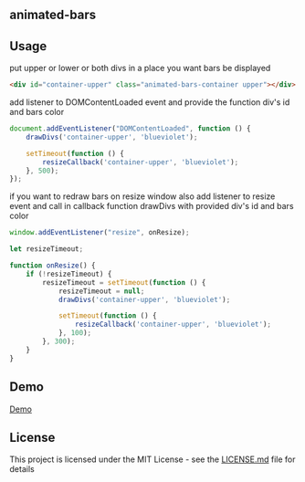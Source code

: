 ## animated-bars

## Usage

put upper or lower or both divs in a place you want bars be displayed

```html
<div id="container-upper" class="animated-bars-container upper"></div>
```

add listener to DOMContentLoaded event and provide the function div's id and bars color

```js
document.addEventListener("DOMContentLoaded", function () {
    drawDivs('container-upper', 'blueviolet');

    setTimeout(function () {
        resizeCallback('container-upper', 'blueviolet');
    }, 500);
});
```

if you want to redraw bars on resize window also add listener to resize event and call in callback
function drawDivs with provided div's id and bars color

```js
window.addEventListener("resize", onResize);

let resizeTimeout;

function onResize() {
    if (!resizeTimeout) {
        resizeTimeout = setTimeout(function () {
            resizeTimeout = null;
            drawDivs('container-upper', 'blueviolet');

            setTimeout(function () {
                resizeCallback('container-upper', 'blueviolet');
            }, 100);
        }, 300);
    }
}
```

## Demo

[Demo](https://codepen.io/oayee/pen/qgNWEx)

## License

This project is licensed under the MIT License - see the [LICENSE.md](LICENSE.md) file for details
